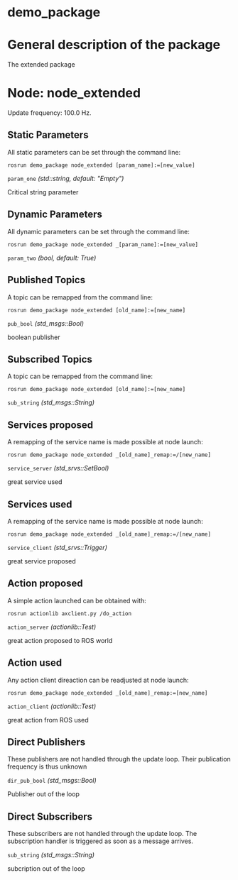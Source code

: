 demo_package
====================

# General description of the package
The extended package
<!--- protected region package descripion begin -->
<!--- protected region package descripion end -->

<!--- todo How to handle the image generation -->
<!--- <img src="./model/node_extended.png" width="300px" />-->

# Node: node_extended
Update frequency: 100.0 Hz.

<!--- protected region node_extended begin -->
<!--- protected region node_extended end -->

## Static Parameters

All static parameters can be set through the command line:
```
rosrun demo_package node_extended [param_name]:=[new_value]
```
`param_one` *(std::string, default: "Empty")*
<!--- protected region param param_one begin -->
Critical string parameter
<!--- protected region param param_one end -->

## Dynamic Parameters

All dynamic parameters can be set through the command line:
```
rosrun demo_package node_extended _[param_name]:=[new_value]
```
`param_two` *(bool, default: True)*
<!--- protected region param param_two begin -->

<!--- protected region param param_two end -->

## Published Topics

A topic can be remapped from the command line:
```
rosrun demo_package node_extended [old_name]:=[new_name]
```

`pub_bool` *(std_msgs::Bool)*
<!--- protected region publisher pub_bool begin -->
boolean publisher
<!--- protected region publisher pub_bool end -->

## Subscribed Topics

A topic can be remapped from the command line:
```
rosrun demo_package node_extended [old_name]:=[new_name]
```

`sub_string` *(std_msgs::String)*
<!--- protected region sub_string begin -->
<!--- protected region sub_string end -->

## Services proposed

A remapping of the service name is made possible at node launch:

```
rosrun demo_package node_extended _[old_name]_remap:=/[new_name]
```

`service_server` *(std_srvs::SetBool)*
<!--- protected region service server service_server begin -->
great service used
<!--- protected region service server service_server end -->

## Services used

A remapping of the service name is made possible at node launch:

```
rosrun demo_package node_extended _[old_name]_remap:=/[new_name]
```

`service_client` *(std_srvs::Trigger)*
<!--- protected region service client service_client begin -->
great service proposed
<!--- protected region service client service_client end -->

## Action proposed

A simple action launched can be obtained with:

```
rosrun actionlib axclient.py /do_action
```

`action_server` *(actionlib::Test)*
<!--- protected region action server action_server begin -->
great action proposed to ROS world
<!--- protected region action server action_server end -->

## Action used
Any action client direaction can be readjusted at node launch:

```
rosrun demo_package node_extended _[old_name]_remap:=[new_name]
```
`action_client` *(actionlib::Test)*
<!--- protected region action client action_client begin -->
great action from ROS used
<!--- protected region action client action_client end -->

## Direct Publishers

These publishers are not handled through the update loop.
Their publication frequency is thus unknown

`dir_pub_bool` *(std_msgs::Bool)*
<!--- protected region direct publisher dir_pub_bool begin -->
Publisher out of the loop
<!--- protected region direct publisher dir_pub_bool end -->

## Direct Subscribers
These subscribers are not handled through the update loop.
The subscription handler is triggered as soon as a message arrives.

`sub_string` *(std_msgs::String)*
<!--- protected region direct subscriber sub_string begin -->
subcription out of the loop
<!--- protected region direct subscriber sub_string end -->

